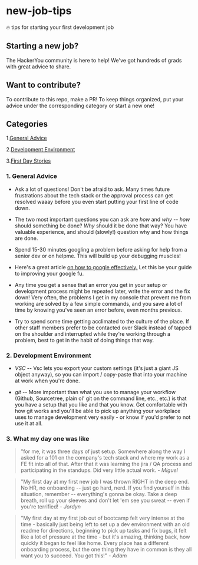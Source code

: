 # new-job-tips
🔥 tips for starting your first development job 

## Starting a new job?

The HackerYou community is here to help! We've got hundreds of grads with great advice to share.

## Want to contribute?

To contribute to this repo, make a PR! To keep things organized, put your advice under the corresponding category or start a new one!

## Categories

1.[General Advice](#general_advice)

2.[Development Environment](#dev_environment)

3.[First Day Stories](#day_one)


### 1. General Advice <a name="general_advice"></a>

* Ask a lot of questions! Don't be afraid to ask. Many times future frustrations about the tech stack or the approval process can get resolved waaay before you even start putting your first line of code down.  

* The two most important questions you can ask are *how* and *why* -- *how* should something be done? *Why* should it be done that way? You have valuable experience, and should (slowly!) question why and how things are done.

* Spend 15-30 minutes googling a problem before asking for help from a senior dev or on helpme. This will build up your debugging muscles!

* Here's a great article <a href="http://motto.time.com/4116259/google-search/">on how to google effectively.</a> Let this be your guide to improving your google fu.

* Any time you get a sense that an error you get in your setup or development process might be repeated later, write the error and the fix down! Very often, the problems I get in my console that prevent me from working are solved by a few simple commands, and you save a lot of time by knowing you've seen an error before, even months previous.

* Try to spend some time getting acclimated to the culture of the place. If other staff members prefer to be contacted over Slack instead of tapped on the shoulder and interrupted while they're working through a problem, best to get in the habit of doing things that way.

### 2. Development Environment <a name="dev_environment"></a>

* _VSC_ -- Vsc lets you export your custom settings (it's just a giant JS object anyway), so you can import / copy-paste that into your machine at work when you're done.

* _git_ -- More important than what you use to manage your workflow (Github, Sourcetree, plain ol' git on the command line, etc., etc.) is that you have a setup that you like and that you know. Get comfortable with how git works and you'll be able to pick up anything your workplace uses to manage development very easily - or know if you'd prefer to not use it at all.

### 3. What my day one was like <a name="day_one"></a>

> "for me, it was three days of just setup. Somewhere along the way I asked for a 101 on the company's tech stack and where my work as a FE fit into all of that. After that it was learning the jira / QA process and participating in the standups. Did very little actual work. - _Miguel_

> "My first day at my first new job I was thrown RIGHT in the deep end. No HR, no onboarding -- just go hard, nerd. If you find yourself in this situation, remember -- everything's gonna be okay. Take a deep breath, roll up your sleeves and don't let 'em see you sweat -- even if you're terrified! - _Jordyn_

> "My first day at my first job out of bootcamp felt very intense at the time - basically just being left to set up a dev environment with an old readme for directions, beginning to pick up tasks and fix bugs, it felt like a lot of pressure at the time - but it's amazing, thinking back, how quickly it began to feel like home. Every place has a different onboarding process, but the one thing they have in common is they all want you to succeed. You got this!" - _Adam_